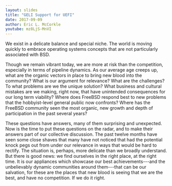 ```yaml
---
layout: slides
title: "GELI Support for UEFI"
date: 2017-09-09
author: Eric L. McCorkle
youtube: mz8LjS-MnVI
---
```

We exist in a delicate balance and special niche. The world is moving quickly to embrace operating systems concepts that are not particularly associated with BSD.

Though we remain vibrant today, we are more at risk than the competition, especially in terms of pipeline dynamics. As our average age creeps up, what are the organic vectors in place to bring new blood into the community? What is our argument for relevance? What are the challenges? To what problems are we the unique solution? What business and cultural mistakes are we making, right now, that have unintended consequences for our long term viability? Where does FreeBSD respond best to new problems that the hobbyist-level general public now confronts? Where has the FreeBSD community seen the most organic, new growth and depth of participation in the past several years?

These questions have answers, many of them surprising and unexpected. Now is the time to put these questions on the radar, and to make their answers part of our collective discussion. The past twelve months have seen some close shaves that many have not noticed that had the potential knock pegs out from under our relevance in ways that would be hard to rectify. The situation is, perhaps, more delicate than we broadly understand. But there is good news: we find ourselves in the right place, at the right time. It is our appliances which showcase our best achievements---and the unbelievably dynamic communities around them---that can be our salvation, for these are the places that new blood is seeing that we are the best, and have no competition. If we do it right.